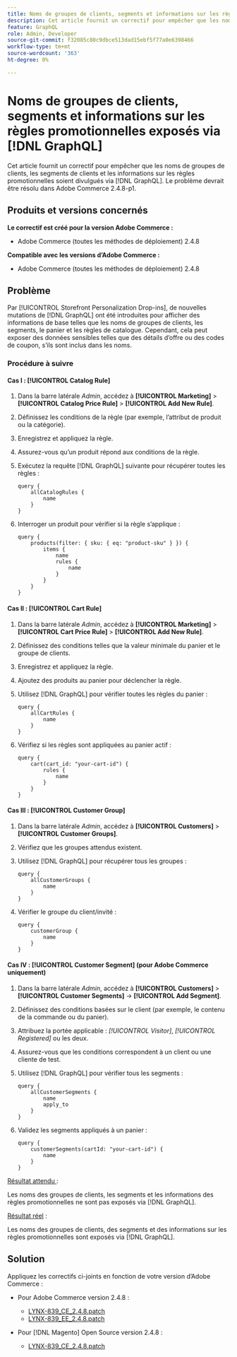 ```yaml
---
title: Noms de groupes de clients, segments et informations sur les règles promotionnelles exposés via  [!DNL GraphQL]
description: Cet article fournit un correctif pour empêcher que les noms de groupes de clients, les segments de clients et les informations sur les règles promotionnelles soient divulgués via  [!DNL GraphQL].
feature: GraphQL
role: Admin, Developer
source-git-commit: f32085c80c9dbce513dad15ebf5f77a0e6398466
workflow-type: tm+mt
source-wordcount: '363'
ht-degree: 0%

---
```



# Noms de groupes de clients, segments et informations sur les règles promotionnelles exposés via [!DNL GraphQL]

Cet article fournit un correctif pour empêcher que les noms de groupes de clients, les segments de clients et les informations sur les règles promotionnelles soient divulgués via [!DNL GraphQL]. Le problème devrait être résolu dans Adobe Commerce 2.4.8-p1.

## Produits et versions concernés

**Le correctif est créé pour la version Adobe Commerce :**

* Adobe Commerce (toutes les méthodes de déploiement) 2.4.8

**Compatible avec les versions d’Adobe Commerce :**

* Adobe Commerce (toutes les méthodes de déploiement) 2.4.8

## Problème

Par [!UICONTROL Storefront Personalization Drop-ins], de nouvelles mutations de [!DNL GraphQL] ont été introduites pour afficher des informations de base telles que les noms de groupes de clients, les segments, le panier et les règles de catalogue. Cependant, cela peut exposer des données sensibles telles que des détails d’offre ou des codes de coupon, s’ils sont inclus dans les noms.

### Procédure à suivre

#### Cas I : [!UICONTROL Catalog Rule]

1. Dans la barre latérale *Admin*, accédez à **[!UICONTROL Marketing]** > **[!UICONTROL Catalog Price Rule]** > **[!UICONTROL Add New Rule]**.
1. Définissez les conditions de la règle (par exemple, l’attribut de produit ou la catégorie).
1. Enregistrez et appliquez la règle.
1. Assurez-vous qu’un produit répond aux conditions de la règle.
1. Exécutez la requête [!DNL GraphQL] suivante pour récupérer toutes les règles :

   ```
   query {
       allCatalogRules {
           name
       }
   }
   ```

1. Interroger un produit pour vérifier si la règle s’applique :

   ```
   query {
       products(filter: { sku: { eq: "product-sku" } }) {
           items {
               name
               rules {
                   name
               }
           }
       }
   }
   ```

#### Cas II : [!UICONTROL Cart Rule]

1. Dans la barre latérale *Admin*, accédez à **[!UICONTROL Marketing]** > **[!UICONTROL Cart Price Rule]** > **[!UICONTROL Add New Rule]**.
1. Définissez des conditions telles que la valeur minimale du panier et le groupe de clients.
1. Enregistrez et appliquez la règle.
1. Ajoutez des produits au panier pour déclencher la règle.
1. Utilisez [!DNL GraphQL] pour vérifier toutes les règles du panier :

   ```
   query {
       allCartRules {
           name
       }
   }
   ```

1. Vérifiez si les règles sont appliquées au panier actif :

   ```
   query {
       cart(cart_id: "your-cart-id") {
           rules {
               name
           }
       }
   }
   ```

#### Cas III : [!UICONTROL Customer Group]

1. Dans la barre latérale *Admin*, accédez à **[!UICONTROL Customers]** > **[!UICONTROL Customer Groups]**.
1. Vérifiez que les groupes attendus existent.
1. Utilisez [!DNL GraphQL] pour récupérer tous les groupes :

   ```
   query {
       allCustomerGroups {
           name
       }
   }
   ```

1. Vérifier le groupe du client/invité :

   ```
   query {
       customerGroup {
           name
       }
   }
   ```

#### Cas IV : [!UICONTROL Customer Segment] (pour Adobe Commerce uniquement)

1. Dans la barre latérale *Admin*, accédez à **[!UICONTROL Customers]** > **[!UICONTROL Customer Segments]** → **[!UICONTROL Add Segment]**.
1. Définissez des conditions basées sur le client (par exemple, le contenu de la commande ou du panier).
1. Attribuez la portée applicable : *[!UICONTROL Visitor]*, *[!UICONTROL Registered]* ou les deux.
1. Assurez-vous que les conditions correspondent à un client ou une cliente de test.
1. Utilisez [!DNL GraphQL] pour vérifier tous les segments :

   ```
   query {
       allCustomerSegments {
           name
           apply_to
       }
   }
   ```

1. Validez les segments appliqués à un panier :

   ```
   query {
       customerSegments(cartId: "your-cart-id") {
           name
       }
   }
   ```

<u>Résultat attendu </u> :

Les noms des groupes de clients, les segments et les informations des règles promotionnelles ne sont pas exposés via [!DNL GraphQL].

<u>Résultat réel</u> :

Les noms des groupes de clients, des segments et des informations sur les règles promotionnelles sont exposés via [!DNL GraphQL].

## Solution

Appliquez les correctifs ci-joints en fonction de votre version d’Adobe Commerce :

* Pour Adobe Commerce version 2.4.8 :

   * [LYNX-839_CE_2.4.8.patch](assets/LYNX-839_CE_2.4.8.patch.zip)
   * [LYNX-839_EE_2.4.8.patch](assets/LYNX-839_EE_2.4.8.patch.zip)

* Pour [!DNL Magento] Open Source version 2.4.8 :

   * [LYNX-839_CE_2.4.8.patch](assets/LYNX-839_CE_2.4.8.patch.zip)
